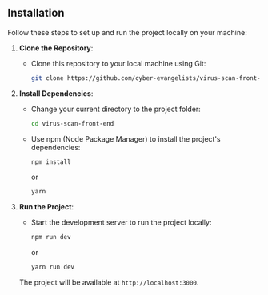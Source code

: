 ## Installation

Follow these steps to set up and run the project locally on your machine:


1. **Clone the Repository**:
   - Clone this repository to your local machine using Git:
     ```bash
     git clone https://github.com/cyber-evangelists/virus-scan-front-end.git
     ```

3. **Install Dependencies**:
   - Change your current directory to the project folder:
     ```bash
     cd virus-scan-front-end
     ```
   - Use npm (Node Package Manager) to install the project's dependencies:
     ```bash
     npm install
     ```
     or 
     ```bash
     yarn 
     ```

4. **Run the Project**:
   - Start the development server to run the project locally:
     ```bash
     npm run dev
     ```
     or
     ```bash
     yarn run dev
     ```

   The project will be available at `http://localhost:3000`.


